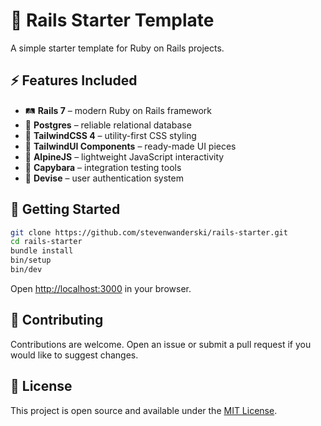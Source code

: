 # 🚀 Rails Starter Template

A simple starter template for Ruby on Rails projects.

## ⚡ Features Included

- 🛤 **Rails 7** – modern Ruby on Rails framework
- 🐘 **Postgres** – reliable relational database
- 🎨 **TailwindCSS 4** – utility-first CSS styling
- 🧩 **TailwindUI Components** – ready-made UI pieces
- 🌲 **AlpineJS** – lightweight JavaScript interactivity
- 🧪 **Capybara** – integration testing tools
- 🔐 **Devise** – user authentication system

## 🏁 Getting Started

```bash
git clone https://github.com/stevenwanderski/rails-starter.git
cd rails-starter
bundle install
bin/setup
bin/dev
```

Open [http://localhost:3000](http://localhost:3000) in your browser.

## 🤝 Contributing

Contributions are welcome. Open an issue or submit a pull request if you would like to suggest changes.

## 📝 License

This project is open source and available under the [MIT License](LICENSE).
